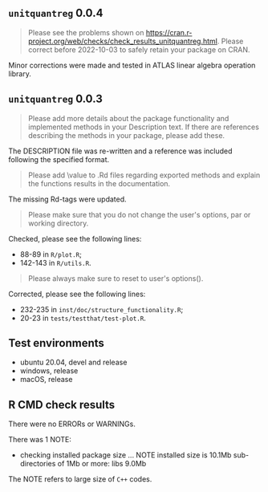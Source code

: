 ## `unitquantreg` 0.0.4

> Please see the problems shown on
<https://cran.r-project.org/web/checks/check_results_unitquantreg.html>.
Please correct before 2022-10-03 to safely retain your package on CRAN.

Minor corrections were made and tested in ATLAS linear algebra operation library.

## `unitquantreg` 0.0.3

> Please add more details about the package functionality and implemented
methods in your Description text. If there are references describing the
methods in your package, please add these.

The DESCRIPTION file was re-written and a reference was included following the 
specified format.

> Please add \value to .Rd files regarding exported methods and explain
the functions results in the documentation.

The missing Rd-tags were updated.

> Please make sure that you do not change the user's options, par or working
directory.

Checked, please see the following lines:
  - 88-89 in `R/plot.R`;
  - 142-143 in `R/utils.R`.

> Please always make sure to reset to user's options().

Corrected, please see the following lines:
  - 232-235 in `inst/doc/structure_functionality.R`;
  - 20-23 in `tests/testthat/test-plot.R`.

## Test environments

* ubuntu 20.04, devel and release
* windows, release
* macOS, release

## R CMD check results

There were no ERRORs or WARNINGs. 

There was 1 NOTE:

* checking installed package size ... NOTE
    installed size is 10.1Mb
    sub-directories of 1Mb or more:
      libs   9.0Mb

The NOTE refers to large size of `C++` codes.
